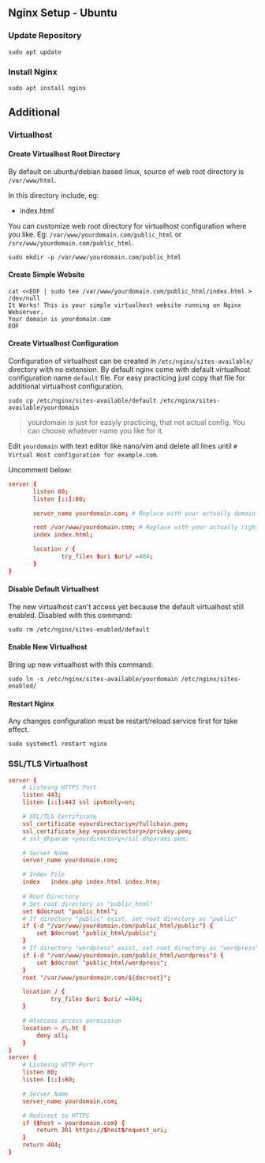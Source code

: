 ## Nginx Setup - Ubuntu

### Update Repository

    sudo apt update

### Install Nginx

    sudo apt install nginx

## Additional
### Virtualhost
#### Create Virtualhost Root Directory

By default on ubuntu/debian based linux, source of web root directory is `/var/www/html`. 

In this directory include, eg:

- index.html

You can customize web root directory for virtualhost configuration where you like. Eg: `/var/www/yourdomain.com/public_html` or `/srv/www/yourdomain.com/public_html`.

    sudo mkdir -p /var/www/yourdomain.com/public_html

#### Create Simple Website

    cat <<EOF | sudo tee /var/www/yourdomain.com/public_html/index.html > /dev/null
    It Works! This is your simple virtualhost website running on Nginx Webserver.
    Your domain is yourdomain.com
    EOF

#### Create Virtualhost Configuration

Configuration of virtualhost can be created in `/etc/nginx/sites-available/` directory with no extension. By default nginx come with default virtualhost configuration name `default` file. For easy practicing just copy that file for additional virtualhost configuration.

    sudo cp /etc/nginx/sites-available/default /etc/nginx/sites-available/yourdomain

> yourdomain is just for easyly practicing, that not actual config. You can choose whatever name you like for it.

Edit `yourdomain` with text editor like nano/vim and delete all lines until `# Virtual Host configuration for example.com`.

Uncomment below:

```conf
server {
       listen 80;
       listen [::]:80;

       server_name yourdomain.com; # Replace with your actually domain name

       root /var/www/yourdomain.com; # Replace with your actually right directory
       index index.html;

       location / {
               try_files $uri $uri/ =404;
       }
}
```

#### Disable Default Virtualhost

The new virtualhost can't access yet because the default virtualhost still enabled. Disabled with this command:

    sudo rm /etc/nginx/sites-enabled/default

#### Enable New Virtualhost

Bring up new virtualhost with this command:

    sudo ln -s /etc/nginx/sites-available/yourdomain /etc/nginx/sites-enabled/

#### Restart Nginx

Any changes configuration must be restart/reload service first for take effect.

    sudo systemctl restart nginx

### SSL/TLS Virtualhost

```conf
server {
    # Listeing HTTPS Port
    listen 443;
    listen [::]:443 ssl ipv6only=on;

    # SSL/TLS Certificate
    ssl_certificate <yourdirectoriy>/fullchain.pem;
    ssl_certificate_key <yourdirectory>/privkey.pem;
    # ssl_dhparam <yourdirectory>/ssl-dhparams.pem;

    # Server Name 
    server_name yourdomain.com;

    # Index File
    index   index.php index.html index.htm;
    
    # Root Directory
    # Set root directory as "public_html"
    set $docroot "public_html";
    # If directory "public" exist, set root directory as "public"
    if (-d "/var/www/yourdomain.com/public_html/public") {
        set $docroot "public_html/public";
    }
    # If directory "wordpress" exist, set root directory as "wordpress"
    if (-d "/var/www/yourdomain.com/public_html/wordpress") {
        set $docroot "public_html/wordpress";
    }
    root "/var/www/yourdomain.com/${docroot}";

    location / {
            try_files $uri $uri/ =404;
    }

    # Htaccess access permission
    location ~ /\.ht {
        deny all;
    }
}
server {
    # Listeing HTTP Port
    listen 80;
    listen [::]:80;

    # Server Name 
    server_name yourdomain.com;

    # Redirect to HTTPS
    if ($host = yourdomain.com) {
        return 301 https://$host$request_uri;
    }
    return 404;
}
```
